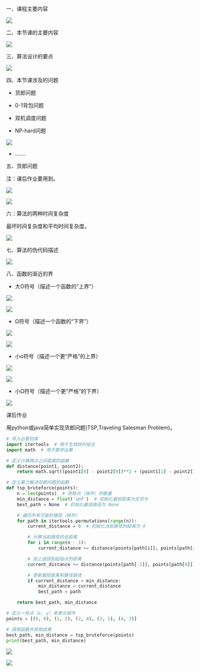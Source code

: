 一、课程主要内容

![](https://vip2.loli.io/2023/09/14/UcAebSnJOHPa8RW.webp)

二、本节课的主要内容

![](https://vip2.loli.io/2023/09/14/2UX4wuavthDNZCH.webp)

三、算法设计的要点

![](https://vip2.loli.io/2023/09/14/pZVkQmdsGRbl4qH.webp)

四、本节课涉及的问题

- 货郎问题

- 0-1背包问题

- 双机调度问题

- NP-hard问题

![](https://vip2.loli.io/2023/09/14/KvhwMZWxic8rBNl.webp)

- .......

五、货郎问题

注：课后作业要用到。

![](https://vip2.loli.io/2023/09/14/6OYavZ2cfAJVETF.webp)

![](https://vip2.loli.io/2023/09/14/Hr5cKaY2N8kLxUl.webp)

六：算法的两种时间复杂度

最坏时间复杂度和平均时间复杂度。

![](https://vip2.loli.io/2023/09/14/ncWLdkXtU2B7g3I.webp)

七、算法的伪代码描述

![](https://vip2.loli.io/2023/09/14/f9LVUwrFC5PAgRN.webp)

八、函数的渐近的界

- 大O符号（描述一个函数的“上界”）

![](https://vip2.loli.io/2023/09/14/Vck1Ew9dWMo8U7K.webp)

![](https://vip2.loli.io/2023/09/14/6ro94VvIYeNq5ab.webp)

- Ω符号（描述一个函数的“下界”）

![](https://vip2.loli.io/2023/09/14/9kjuNTpUiwW3AsQ.webp)

![](https://vip2.loli.io/2023/09/14/DvLnB1jXyYFoZu4.webp)

- 小o符号（描述一个更“严格”的上界）

![](https://vip2.loli.io/2023/09/14/DyjFRrNfZsVnGci.webp)

![](https://vip2.loli.io/2023/09/14/oq7ydfetbZ2pa5L.webp)

- 小Ω符号（描述一个更“严格”的下界）

![](https://vip2.loli.io/2023/09/14/3kuDgz8F1PWCISn.webp)


课后作业

用python或java简单实现货郎问题(TSP,Traveling Salesman Problem)。

```python
# 导入必要的库
import itertools  # 用于生成排列组合
import math  # 用于数学运算

# 定义计算两点之间距离的函数
def distance(point1, point2):
    return math.sqrt((point1[0] - point2[0])**2 + (point1[1] - point2[1])**2)

# 定义暴力解决货郎问题的函数
def tsp_bruteforce(points):
    n = len(points)  # 获取点（城市）的数量
    min_distance = float('inf')  # 初始化最短距离为无穷大
    best_path = None  # 初始化最佳路径为 None

    # 遍历所有可能的路径（排列）
    for path in itertools.permutations(range(n)):
        current_distance = 0  # 初始化当前路径的距离为 0

        # 计算当前路径的总距离
        for i in range(n - 1):
            current_distance += distance(points[path[i]], points[path[i + 1]])

        # 加上返回到起始点的距离
        current_distance += distance(points[path[-1]], points[path[0]])

        # 更新最短距离和最佳路径
        if current_distance < min_distance:
            min_distance = current_distance
            best_path = path

    return best_path, min_distance

# 定义一些点（x, y）来表示城市
points = [(0, 0), (1, 2), (2, 4), (3, 1), (4, 3)]

# 调用函数并获取结果
best_path, min_distance = tsp_bruteforce(points)
print(best_path, min_distance)
```


![](https://vip2.loli.io/2023/09/14/zOurbSoMIapTNwR.webp)

![](https://vip2.loli.io/2023/09/14/4jUJ1REFGVXwDiz.webp)
